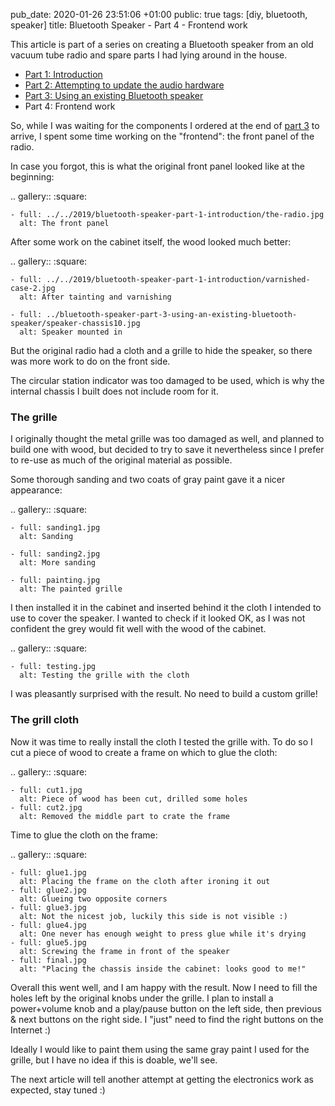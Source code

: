 pub_date: 2020-01-26 23:51:06 +01:00
public: true
tags: [diy, bluetooth, speaker]
title: Bluetooth Speaker - Part 4 - Frontend work

This article is part of a series on creating a Bluetooth speaker from an old vacuum tube radio and spare parts I had lying around in the house.

- [Part 1: Introduction][part1]
- [Part 2: Attempting to update the audio hardware][part2]
- [Part 3: Using an existing Bluetooth speaker][part3]
- Part 4: Frontend work

[part1]: /2019/bluetooth-speaker-part-1-introduction
[part2]: /2019/bluetooth-speaker-part-2-audio-hardware
[part3]: /2020/bluetooth-speaker-part-3-using-an-existing-bluetooth-speaker

So, while I was waiting for the components I ordered at the end of [part 3][part3] to arrive, I spent some time working on the "frontend": the front panel of the radio.

In case you forgot, this is what the original front panel looked like at the beginning:

.. gallery::
    :square:

    - full: ../../2019/bluetooth-speaker-part-1-introduction/the-radio.jpg
      alt: The front panel

After some work on the cabinet itself, the wood looked much better:

.. gallery::
    :square:

    - full: ../../2019/bluetooth-speaker-part-1-introduction/varnished-case-2.jpg
      alt: After tainting and varnishing

    - full: ../bluetooth-speaker-part-3-using-an-existing-bluetooth-speaker/speaker-chassis10.jpg
      alt: Speaker mounted in

But the original radio had a cloth and a grille to hide the speaker, so there was more work to do on the front side.

<!-- break -->

The circular station indicator was too damaged to be used, which is why the internal chassis I built does not include room for it.

### The grille

I originally thought the metal grille was too damaged as well, and planned to build one with wood, but decided to try to save it nevertheless since I prefer to re-use as much of the original material as possible.

Some thorough sanding and two coats of gray paint gave it a nicer appearance:

.. gallery::
    :square:

    - full: sanding1.jpg
      alt: Sanding

    - full: sanding2.jpg
      alt: More sanding

    - full: painting.jpg
      alt: The painted grille

I then installed it in the cabinet and inserted behind it the cloth I intended to use to cover the speaker. I wanted to check if it looked OK, as I was not confident the grey would fit well with the wood of the cabinet.

.. gallery::
    :square:

    - full: testing.jpg
      alt: Testing the grille with the cloth

I was pleasantly surprised with the result. No need to build a custom grille!

### The grill cloth

Now it was time to really install the cloth I tested the grille with. To do so I cut a piece of wood to create a frame on which to glue the cloth:

.. gallery::
    :square:

    - full: cut1.jpg
      alt: Piece of wood has been cut, drilled some holes
    - full: cut2.jpg
      alt: Removed the middle part to crate the frame

Time to glue the cloth on the frame:

.. gallery::
    :square:

    - full: glue1.jpg
      alt: Placing the frame on the cloth after ironing it out
    - full: glue2.jpg
      alt: Glueing two opposite corners
    - full: glue3.jpg
      alt: Not the nicest job, luckily this side is not visible :)
    - full: glue4.jpg
      alt: One never has enough weight to press glue while it's drying
    - full: glue5.jpg
      alt: Screwing the frame in front of the speaker
    - full: final.jpg
      alt: "Placing the chassis inside the cabinet: looks good to me!"

Overall this went well, and I am happy with the result. Now I need to fill the holes left by the original knobs under the grille. I plan to install a power+volume knob and a play/pause button on the left side, then previous & next buttons on the right side. I "just" need to find the right buttons on the Internet :)

Ideally I would like to paint them using the same gray paint I used for the grille, but I have no idea if this is doable, we'll see.

The next article will tell another attempt at getting the electronics work as expected, stay tuned :)
